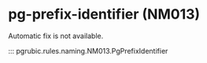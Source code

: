 # pg-prefix-identifier (NM013)

Automatic fix is not available.

::: pgrubic.rules.naming.NM013.PgPrefixIdentifier
